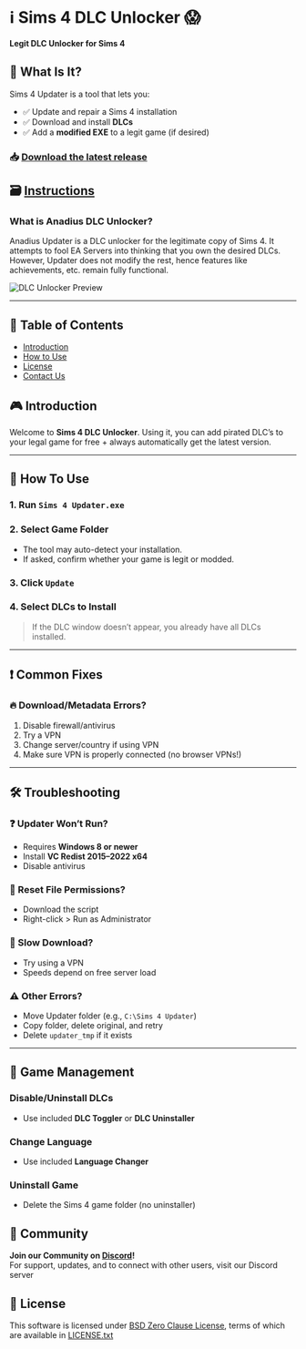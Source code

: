# ℹ Sims 4 DLC Unlocker 😱

**Legit DLC Unlocker for Sims 4**

## 🧩 What Is It?

Sims 4 Updater is a tool that lets you:

- ✅ Update and repair a Sims 4 installation  
- ✅ Download and install **DLCs**  
- ✅ Add a **modified EXE** to a legit game (if desired)

### 📥 [Download the latest release]()

## 🗃 [Instructions](https://anadius.su/sims-4-instructions)

### What is Anadius DLC Unlocker?

Anadius Updater is a DLC unlocker for the legitimate copy of Sims 4. It attempts to fool EA Servers into thinking that you own the desired DLCs. However, Updater does not modify the rest, hence features like achievements, etc. remain fully functional.

![DLC Unlocker Preview](https://i.playground.ru/p/d4OirD-UmGNPpuutNYyCPA.jpeg.webp?760xautoA)

---

## 📑 Table of Contents
- [Introduction](#introduction)
- [How to Use](#how-to-use)
- [License](#license)
- [Contact Us](#contact-us)

## 🎮 Introduction
Welcome to **Sims 4 DLC Unlocker**. Using it, you can add pirated DLC’s to your legal game for free + always automatically get the latest version.

---

## 🚀 How To Use

### 1. Run `Sims 4 Updater.exe`

### 2. Select Game Folder

- The tool may auto-detect your installation.
- If asked, confirm whether your game is legit or modded.

### 3. Click `Update`

### 4. Select DLCs to Install

> If the DLC window doesn’t appear, you already have all DLCs installed.

---

## ❗ Common Fixes

### 🔥 Download/Metadata Errors?

1. Disable firewall/antivirus  
2. Try a VPN  
3. Change server/country if using VPN  
4. Make sure VPN is properly connected (no browser VPNs!)


---

## 🛠️ Troubleshooting

### ❓ Updater Won’t Run?

- Requires **Windows 8 or newer**
- Install **VC Redist 2015–2022 x64**
- Disable antivirus

### 🔄 Reset File Permissions?

- Download the script
- Right-click > Run as Administrator

### 🐌 Slow Download?

- Try using a VPN  
- Speeds depend on free server load

### ⚠️ Other Errors?

- Move Updater folder (e.g., `C:\Sims 4 Updater`)
- Copy folder, delete original, and retry
- Delete `updater_tmp` if it exists

---

## 🧹 Game Management

### Disable/Uninstall DLCs

- Use included **DLC Toggler** or **DLC Uninstaller**

### Change Language

- Use included **Language Changer**

### Uninstall Game

- Delete the Sims 4 game folder (no uninstaller)

## 📢 Community
**Join our Community on [Discord](https://discord.gg/Sims4)!**  
For support, updates, and to connect with other users, visit our Discord server

## 📄 License

This software is licensed under [BSD Zero Clause  License], terms of which are available in [LICENSE.txt]

[BSD Zero Clause  License]: https://choosealicense.com/licenses/0bsd/
[LICENSE.txt]: LICENSE.txt
